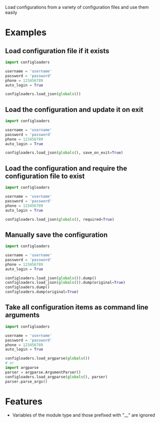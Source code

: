 Load configurations from a variety of configuration files and use them easily

# Examples

## Load configuration file if it exists

```python
import configloaders

username = 'username'
password = 'password'
phone = 123456789
auto_login = True

configloaders.load_json(globals())
```

## Load the configuration and update it on exit

```python
import configloaders

username = 'username'
password = 'password'
phone = 123456789
auto_login = True

configloaders.load_json(globals(), save_on_exit=True)
```

## Load the configuration and require the configuration file to exist

```python
import configloaders

username = 'username'
password = 'password'
phone = 123456789
auto_login = True

configloaders.load_json(globals(), required=True)
```

## Manually save the configuration

```python
import configloaders

username = 'username'
password = 'password'
phone = 123456789
auto_login = True

configloaders.load_json(globals()).dump()
configloaders.load_json(globals()).dump(original=True)
configloaders.dump()
configloaders.dump(original=True)
```

## Take all configuration items as command line arguments

```python
import configloaders

username = 'username'
password = 'password'
phone = 123456789
auto_login = True

configloaders.load_argparse(globals())
# or
import argparse
parser = argparse.ArgumentParser()
configloaders.load_argparse(globals(), parser)
parser.parse_args()
```

# Features

* Variables of the module type and those prefixed with "__" are ignored